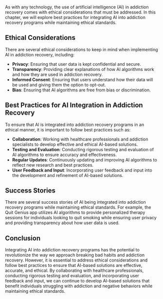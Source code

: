 
As with any technology, the use of artificial intelligence (AI) in addiction recovery comes with ethical considerations that must be addressed. In this chapter, we will explore best practices for integrating AI into addiction recovery programs while maintaining ethical standards.

Ethical Considerations
----------------------

There are several ethical considerations to keep in mind when implementing AI in addiction recovery, including:

* **Privacy**: Ensuring that user data is kept confidential and secure.
* **Transparency**: Providing clear explanations of how AI algorithms work and how they are used in addiction recovery.
* **Informed Consent**: Ensuring that users understand how their data will be used and giving them the option to opt-out.
* **Bias**: Ensuring that AI algorithms are free from bias or discrimination.

Best Practices for AI Integration in Addiction Recovery
-------------------------------------------------------

To ensure that AI is integrated into addiction recovery programs in an ethical manner, it is important to follow best practices such as:

* **Collaboration**: Working with healthcare professionals and addiction specialists to develop effective and ethical AI-based solutions.
* **Testing and Evaluation**: Conducting rigorous testing and evaluation of AI algorithms to ensure accuracy and effectiveness.
* **Regular Updates**: Continuously updating and improving AI algorithms to reflect new research and best practices.
* **User Feedback and Input**: Incorporating user feedback and input into the development and refinement of AI-based solutions.

Success Stories
---------------

There are several success stories of AI being integrated into addiction recovery programs while maintaining ethical standards. For example, the Quit Genius app utilizes AI algorithms to provide personalized therapy sessions for individuals looking to quit smoking while ensuring user privacy and providing transparency about how user data is used.

Conclusion
----------

Integrating AI into addiction recovery programs has the potential to revolutionize the way we approach breaking bad habits and addiction recovery. However, it is essential to address ethical considerations and follow best practices to ensure that AI-based solutions are effective, accurate, and ethical. By collaborating with healthcare professionals, conducting rigorous testing and evaluation, and incorporating user feedback and input, we can continue to develop AI-based solutions that benefit individuals struggling with addiction and negative behaviors while maintaining ethical standards.
